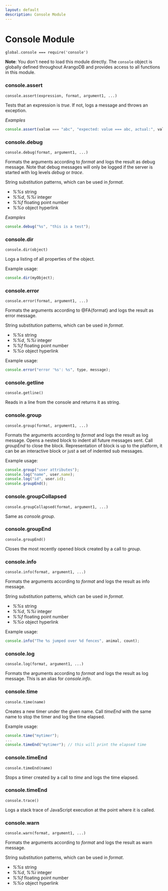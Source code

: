 ```yaml
---
layout: default
description: Console Module
---
```

Console Module
==============

`global.console === require('console')`

**Note**: You don't need to load this module directly. The `console` object is globally defined throughout ArangoDB and provides access to all functions in this module.

### console.assert

`console.assert(expression, format, argument1, ...)`

Tests that an expression is *true*. If not, logs a message and throws
an exception.

*Examples*

```js
console.assert(value === "abc", "expected: value === abc, actual:", value);
```

### console.debug

`console.debug(format, argument1, ...)`

Formats the arguments according to *format* and logs the result as
debug message. Note that debug messages will only be logged if the
server is started with log levels *debug* or *trace*.

String substitution patterns, which can be used in *format*.

* *%%s* string
* *%%d*, *%%i* integer
* *%%f* floating point number
* *%%o* object hyperlink

*Examples*

```js
console.debug("%s", "this is a test");
```

### console.dir

`console.dir(object)`

Logs a listing of all properties of the object.

Example usage:
```js
console.dir(myObject);
```

### console.error

`console.error(format, argument1, ...)`

Formats the arguments according to @FA{format} and logs the result as
error message.

String substitution patterns, which can be used in *format*.

* *%%s* string
* *%%d*, *%%i* integer
* *%%f* floating point number
* *%%o* object hyperlink

Example usage:
```js
console.error("error '%s': %s", type, message);
```
### console.getline

`console.getline()`

Reads in a line from the console and returns it as string.

### console.group

`console.group(format, argument1, ...)`

Formats the arguments according to *format* and logs the result as
log message. Opens a nested block to indent all future messages
sent. Call *groupEnd* to close the block. Representation of block
is up to the platform, it can be an interactive block or just a set of
indented sub messages.

Example usage:

```js
console.group("user attributes");
console.log("name", user.name);
console.log("id", user.id);
console.groupEnd();
```

### console.groupCollapsed

`console.groupCollapsed(format, argument1, ...)`

Same as *console.group*.

### console.groupEnd

`console.groupEnd()`

Closes the most recently opened block created by a call to *group*.

### console.info

`console.info(format, argument1, ...)`

Formats the arguments according to *format* and logs the result as
info message.

String substitution patterns, which can be used in *format*.

* *%%s* string
* *%%d*, *%%i* integer
* *%%f* floating point number
* *%%o* object hyperlink

Example usage:
```js
console.info("The %s jumped over %d fences", animal, count);
```
### console.log

`console.log(format, argument1, ...)`

Formats the arguments according to *format* and logs the result as
log message. This is an alias for *console.info*.

### console.time

`console.time(name)`

Creates a new timer under the given name. Call *timeEnd* with the
same name to stop the timer and log the time elapsed.

Example usage:

```js
console.time("mytimer");
...
console.timeEnd("mytimer"); // this will print the elapsed time
```

### console.timeEnd

`console.timeEnd(name)`

Stops a timer created by a call to *time* and logs the time elapsed. 

### console.timeEnd

`console.trace()`

Logs a stack trace of JavaScript execution at the point where it is
called. 

### console.warn

`console.warn(format, argument1, ...)`

Formats the arguments according to *format* and logs the result as
warn message.

String substitution patterns, which can be used in *format*.

* *%%s* string
* *%%d*, *%%i* integer
* *%%f* floating point number
* *%%o* object hyperlink